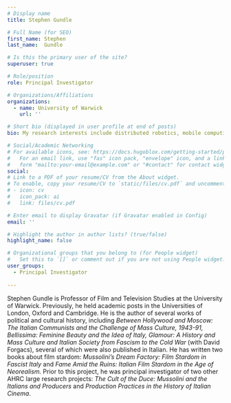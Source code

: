 ```yaml
---
# Display name
title: Stephen Gundle

# Full Name (for SEO)
first_name: Stephen
last_name:  Gundle

# Is this the primary user of the site?
superuser: true

# Role/position
role: Principal Investigator

# Organizations/Affiliations
organizations:
  - name: University of Warwick
    url: ''

# Short bio (displayed in user profile at end of posts)
bio: My research interests include distributed robotics, mobile computing and programmable matter.

# Social/Academic Networking
# For available icons, see: https://docs.hugoblox.com/getting-started/page-builder/#icons
#   For an email link, use "fas" icon pack, "envelope" icon, and a link in the
#   form "mailto:your-email@example.com" or "#contact" for contact widget.
social:
# Link to a PDF of your resume/CV from the About widget.
# To enable, copy your resume/CV to `static/files/cv.pdf` and uncomment the lines below.
# - icon: cv
#   icon_pack: ai
#   link: files/cv.pdf

# Enter email to display Gravatar (if Gravatar enabled in Config)
email: ''

# Highlight the author in author lists? (true/false)
highlight_name: false

# Organizational groups that you belong to (for People widget)
#   Set this to `[]` or comment out if you are not using People widget.
user_groups:
  - Principal Investigator
  
---
```


Stephen Gundle is Professor of Film and Television Studies at the University of Warwick. Previously, he held academic posts in the Universities of London, Oxford and Cambridge. He is the author of several works of political and cultural history, including <i>Between Hollywood and Moscow: The Italian Communists and the Challenge of Mass Culture, 1943-91, Bellissima: Feminine Beauty and the Idea of Italy, Glamour: A History and Mass Culture and Italian Society from Fascism to the Cold War </i> (with David Forgacs), several of which were also published in Italian. He has written two books about film stardom: <i>Mussolini’s Dream Factory: Film Stardom in Fascist Italy</i> and <i>Fame Amid the Ruins: Italian Film Stardom in the Age of Neorealism.</i> Prior to this project, he was principal investigator of two other AHRC large research projects: <i>The Cult of the Duce: Mussolini and the Italians and Producers </i> and <i>Production Practices in the History of Italian Cinema</i>.   
